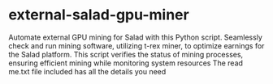 # external-salad-gpu-miner
Automate external GPU mining for Salad with this Python script. Seamlessly check and run mining software, utilizing t-rex miner, to optimize earnings for the Salad platform. This script verifies the status of mining processes, ensuring efficient mining while monitoring system resources
The read me.txt file included has all the details you need
